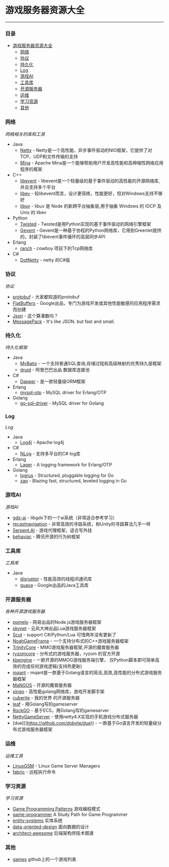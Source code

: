 # 游戏服务器资源大全
***
### 目录
- [游戏服务器资源大全](#游戏服务器资源大全)
    - [网络](#网络)
    - [协议](#协议)
    - [持久化](#持久化)
    - [Log](#Log)
    - [游戏AI](#游戏AI)
    - [工具库](#工具库)
    - [开源服务器](#开源服务器)
    - [运维](#运维)
    - [学习资源](#学习资源)
    - [其他](#其他)

### 网络
*网络相关的库和工具*
* Java
    * [Netty](https://github.com/netty/netty) - Netty是一个高性能、异步事件驱动的NIO框架，它提供了对TCP、UDP和文件传输的支持
    * [Mina](https://github.com/apache/mina) - Apache Mina是一个能够帮助用户开发高性能和高伸缩性网络应用程序的框架
* C++
    * [libevent](http://libevent.org/) - libevent是一个轻量级的基于事件驱动的高性能的开源网络库,并且支持多个平台
    * [libev](http://software.schmorp.de/pkg/libev.html) - 较libevent而言，设计更简练，性能更好，但对Windows支持不够好
    * [libuv](https://github.com/libuv/libuv) - libuv 是 Node 的新跨平台抽象层,用于抽象 Windows 的 IOCP 及 Unix 的 libev
* Python
    * [Twisted](http://twistedmatrix.com/) - Twisted是用Python实现的基于事件驱动的网络引擎框架
    * [Gevent](http://www.gevent.org/) - Gevent是一种基于协程的Python网络库，它用到Greenlet提供的，封装了libevent事件循环的高层同步API
* Erlang
    * [ranch](https://github.com/ninenines/ranch) - cowboy 项目下的Tcp网络库
* C#
    * [DotNetty](https://github.com/Azure/DotNetty) - netty 的C#版

### 协议
*协议*
* [protobuf](https://github.com/google/protobuf) - 大家都知道的protobuf
* [FlatBuffers](https://github.com/google/flatbuffers) - Google出品，专门为游戏开发或其他性能敏感的应用程序需求而创建
* [Json](http://www.json.org/) - 这个算凑数吗？
* [MessagePack](https://msgpack.org/) - It's like JSON. but fast and small.

### 持久化
*持久化框架*
* Java
    * [MyBatis](https://github.com/mybatis/mybatis-3) - 一个支持普通SQL查询,存储过程和高级映射的优秀持久层框架
    * [druid](https://github.com/alibaba/druid) - 阿里巴巴出品 数据库连接池 
* C#
    * [Dapper](https://github.com/StackExchange/Dapper) - 是一款轻量级ORM框架
* Erlang
    * [mysql-otp](https://github.com/mysql-otp/mysql-otp) -  MySQL driver for Erlang/OTP
* Golang 
    * [go-sql-driver](https://github.com/go-sql-driver/mysql) -  MySQL driver for Golang

### Log
*Log*
* Java
    * [Log4j](https://github.com/apache/log4j) - Apache log4j
* C#
    * [NLog](https://github.com/NLog/NLog) - 支持多平台的C# log库
* Erlang 
    * [Lager](https://github.com/erlang-lager/lager) - A logging framework for Erlang/OTP
* Golang
    * [logrus](https://github.com/sirupsen/logrus) - Structured, pluggable logging for Go
    * [zap](https://github.com/uber-go/zap) - Blazing fast, structured, leveled logging in Go


### 游戏AI 
*游戏AI*
* [gdx-ai](https://github.com/libgdx/gdx-ai) - libgdx下的一个ai系统（非常适合参考学习） 
* [recastnavigation](https://github.com/recastnavigation/recastnavigation) - 非常高效的寻路系统，和Unity的寻路算法几乎一样
* [Serpent.AI](https://github.com/SerpentAI/SerpentAI) - 游戏代理框架，适合写外挂
* [behaviac](https://github.com/Tencent/behaviac/) - 腾讯开源的行为树框架

### 工具库
*工具库*
* Java
    * [disruptor](https://github.com/LMAX-Exchange/disruptor) - 性能高效的线程间通讯库
    * [guava](https://github.com/google/guava) - Google出品的Java工具库 
    
 
### 开源服务器
*各种开源游戏服务器*
* [pomelo](https://github.com/NetEase/pomelo) - 网易出品的Node.js游戏服务器框架
* [skynet](https://github.com/cloudwu/skynet) - 云风大神出品Lua游戏服务器框架
* [Scut](https://github.com/ScutGame/Scut) - support C#/Python/Lua 可惜两年没有更新了
* [NoahGameFrame](https://github.com/ketoo/NoahGameFrame) - 一个支持分布式的C++游戏服务器框架
* [TrinityCore](https://github.com/TrinityCore/TrinityCore) - MMO游戏服务器框架,开源的魔兽服务器
* [ryzomcore](https://github.com/ryzom/ryzomcore) - 分布式的游戏服务器，ryzom 的官方开源
* [kbengine](https://github.com/kbengine/kbengine) - 一款开源的MMOG游戏服务端引擎， 仅Python脚本即可简单高效的完成任何游戏逻辑(支持热更新)
* [mqant](https://github.com/liangdas/mqant) - mqant是一款基于Golang语言的简洁,高效,高性能的分布式游戏服务器框架
* [MaNGOS](https://github.com/mangos/MaNGOS) - 开源的魔兽服务器
* [xingo](https://github.com/viphxin/xingo) - 高性能golang网络库，游戏开发脚手架 
* [cuberite](https://github.com/cuberite/cuberite) - 我的世界 的开源服务器 
* [leaf](https://github.com/name5566/leaf) - 用Golang写的gameserver 
* [RockGO](https://github.com/zllangct/RockGO) - 基于ECS，用Golang写的gameserver 
* [NettyGameServer](https://github.com/jwpttcg66/NettyGameServer) - 使用netty4.X实现的手机游戏分布式服务器 
* [due][(https://github.com/dobyte/due)] - 一款基于Go语言开发的轻量级分布式游戏服务器框架 

### 运维
*运维工具*
* [LinuxGSM](https://github.com/GameServerManagers/LinuxGSM) - Linux Game Server Managers 
* [fabric](https://github.com/fabric/fabric) - 远程执行命令 

### 学习资源
*学习资源*
* [Game Programming Patterns](http://gameprogrammingpatterns.com/) 游戏编程模式
* [game-programmer](https://github.com/miloyip/game-programmer) A Study Path for Game Programmer
* [entity-systems](http://entity-systems.wikidot.com/) 实体系统
* [data-oriented-design](http://www.dataorienteddesign.com/dodmain/) 面向数据的设计
* [architect-awesome](https://github.com/xingshaocheng/architect-awesome) 后端架构师技术图谱

### 其他
* [games](https://github.com/leereilly/games) github上的一个游戏列表

